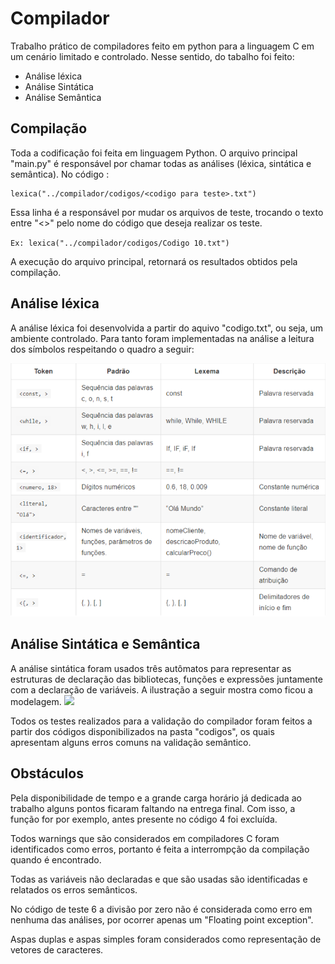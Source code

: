 # Compilador
Trabalho prático de compiladores feito em python para a linguagem C em um cenário limitado e controlado. Nesse sentido, do tabalho foi feito:

<ul>
<li>Análise léxica</li>
<li>Análise Sintática</li>
<li>Análise Semântica</li>

</ul>

## Compilação
Toda a codificação foi feita em linguagem Python.
O arquivo principal "main.py" é responsável por chamar todas as análises (léxica, sintática e semântica).
No código :

```
lexica("../compilador/codigos/<codigo para teste>.txt")
```

Essa linha é a responsável por mudar os arquivos de teste, trocando o texto entre "<>" pelo nome do código que deseja realizar os teste. 

`
Ex: lexica("../compilador/codigos/Codigo 10.txt")
`

A execução do arquivo principal, retornará os resultados obtidos pela compilação.

## Análise léxica
 A análise léxica foi desenvolvida a partir do aquivo "codigo.txt", ou seja, um ambiente controlado. Para tanto foram implementadas na análise a leitura dos símbolos respeitando o quadro a seguir:

 <img src="arquivos\quadro.png">

## Análise Sintática e Semântica
A análise sintática foram usados três autômatos para representar as estruturas de declaração das bibliotecas, funções e expressões juntamente com a declaração de variáveis. A ilustração a seguir mostra como ficou a modelagem.
  <img src=https://github.com/SavioR0/compilador/issues/2#issue-1277717647>

Todos os testes realizados para a validação do compilador foram feitos a partir dos códigos disponibilizados na pasta "codigos", os quais apresentam alguns erros comuns na validação semântico. 

## Obstáculos
Pela disponibilidade de tempo e a grande carga horário já dedicada ao trabalho alguns pontos ficaram faltando na entrega final. Com isso, a função for por exemplo, antes presente no código 4 foi excluída.

Todos warnings que são considerados em compiladores C foram identificados como erros, portanto é feita a interrompção da compilação quando é encontrado.

Todas as variáveis não declaradas e que são usadas são identificadas e relatados os erros semânticos. 

No código de teste 6 a divisão por zero não é considerada como erro em nenhuma das análises, por ocorrer apenas um "Floating point exception".

Aspas duplas e aspas simples foram considerados como representação de vetores de caracteres.
